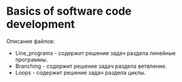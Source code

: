 # Basics of software code development

Описание файлов:

 - Line_programs - содержит решение задач раздела линейные программы.
 - Branching - содержит решение задач раздела ветвление.
 - Loops - содержит решение задач раздела циклы.
